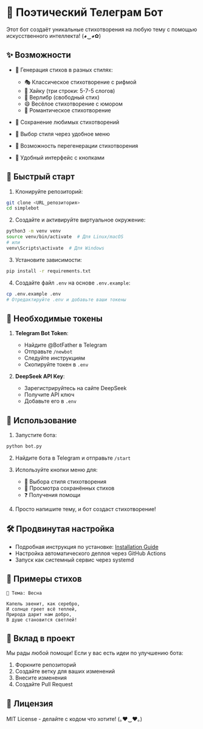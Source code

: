 # 🤖 Поэтический Телеграм Бот

Этот бот создаёт уникальные стихотворения на любую тему с помощью искусственного интеллекта! (◕‿◕✿)

## ✨ Возможности

- 📝 Генерация стихов в разных стилях:
  - 🎭 Классическое стихотворение с рифмой
  - 🍃 Хайку (три строки: 5-7-5 слогов)
  - 🌟 Верлибр (свободный стих)
  - 😄 Весёлое стихотворение с юмором
  - 💝 Романтическое стихотворение

- 💾 Сохранение любимых стихотворений
- 🎨 Выбор стиля через удобное меню
- 🔄 Возможность перегенерации стихотворения
- 📱 Удобный интерфейс с кнопками

## 🚀 Быстрый старт

1. Клонируйте репозиторий:
```bash
git clone <URL_репозитория>
cd simplebot
```

2. Создайте и активируйте виртуальное окружение:
```bash
python3 -m venv venv
source venv/bin/activate  # Для Linux/macOS
# или
venv\Scripts\activate  # Для Windows
```

3. Установите зависимости:
```bash
pip install -r requirements.txt
```

4. Создайте файл `.env` на основе `.env.example`:
```bash
cp .env.example .env
# Отредактируйте .env и добавьте ваши токены
```

## 🔑 Необходимые токены

1. **Telegram Bot Token**:
   - Найдите @BotFather в Telegram
   - Отправьте `/newbot`
   - Следуйте инструкциям
   - Скопируйте токен в `.env`

2. **DeepSeek API Key**:
   - Зарегистрируйтесь на сайте DeepSeek
   - Получите API ключ
   - Добавьте его в `.env`

## 🎯 Использование

1. Запустите бота:
```bash
python bot.py
```

2. Найдите бота в Telegram и отправьте `/start`

3. Используйте кнопки меню для:
   - 🎨 Выбора стиля стихотворения
   - 📝 Просмотра сохранённых стихов
   - ❓ Получения помощи

4. Просто напишите тему, и бот создаст стихотворение!

## 🛠️ Продвинутая настройка

- Подробная инструкция по установке: [Installation Guide](docs/installation_guide.md)
- Настройка автоматического деплоя через GitHub Actions
- Запуск как системный сервис через systemd

## 📝 Примеры стихов

```
🌸 Тема: Весна

Капель звенит, как серебро,
И солнце греет всё теплей,
Природа дарит нам добро,
В душе становится светлей!
```

## 🤝 Вклад в проект

Мы рады любой помощи! Если у вас есть идеи по улучшению бота:

1. Форкните репозиторий
2. Создайте ветку для ваших изменений
3. Внесите изменения
4. Создайте Pull Request

## 📄 Лицензия

MIT License - делайте с кодом что хотите! (｡♥‿♥｡) 